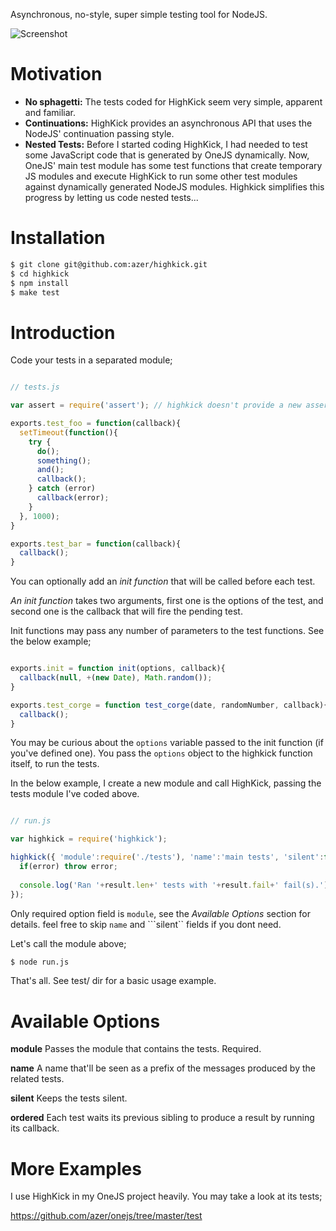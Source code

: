 Asynchronous, no-style, super simple testing tool for NodeJS.

![Screenshot](https://github.com/downloads/azer/highkick/highkick.png)

Motivation
==========
* **No sphagetti:** The tests coded for HighKick seem very simple, apparent and familiar.
* **Continuations:** HighKick provides an asynchronous API that uses the NodeJS' continuation passing style.
* **Nested Tests:** Before I started coding HighKick, I had needed to test some JavaScript code that is generated by OneJS dynamically. Now, OneJS' main test module has some test functions that create temporary JS modules and execute HighKick to run some other test modules against dynamically generated NodeJS modules. Highkick simplifies this progress by letting us code nested tests... 

Installation
============

```bash
$ git clone git@github.com:azer/highkick.git
$ cd highkick
$ npm install
$ make test
```

Introduction
============
Code your tests in a separated module;

```javascript

// tests.js

var assert = require('assert'); // highkick doesn't provide a new assertion library. NodeJS has a good one already.

exports.test_foo = function(callback){
  setTimeout(function(){
    try {
      do();
      something();
      and();
      callback();
    } catch (error)
      callback(error);
    }
  }, 1000);
}

exports.test_bar = function(callback){
  callback();
}

```


You can optionally add an *init function* that will be called before each test. 

*An init function* takes two arguments, first one is the options of the test, and second one is the callback that will fire the pending test.

Init functions may pass any number of parameters to the test functions. See the below example;

```javascript

exports.init = function init(options, callback){
  callback(null, +(new Date), Math.random());
}

exports.test_corge = function test_corge(date, randomNumber, callback){
  callback();
}

```


You may be curious about the ```options``` variable passed to the init function (if you've defined one). 
You pass the ```options``` object to the highkick function itself, to run the tests.

In the below example, I create a new module and call HighKick, passing the tests module I've coded above.

```javascript

// run.js

var highkick = require('highkick');

highkick({ 'module':require('./tests'), 'name':'main tests', 'silent':false }, function(error, result){
  if(error) throw error;
  
  console.log('Ran '+result.len+' tests with '+result.fail+' fail(s).');
});

```

Only required option field is ```module```, see the *Available Options* section for details. feel free to skip ```name``` and ```silent`` fields if you dont need.

Let's call the module above;

```bash
$ node run.js
```

That's all. See test/ dir for a basic usage example.

Available Options
=================

**module** Passes the module that contains the tests. Required. 

**name** A name that'll be seen as a prefix of the messages produced by the related tests.

**silent** Keeps the tests silent. 

**ordered** Each test waits its previous sibling to produce a result by running its callback.

More Examples
=============
I use HighKick in my OneJS project heavily. You may take a look at its tests;

https://github.com/azer/onejs/tree/master/test
